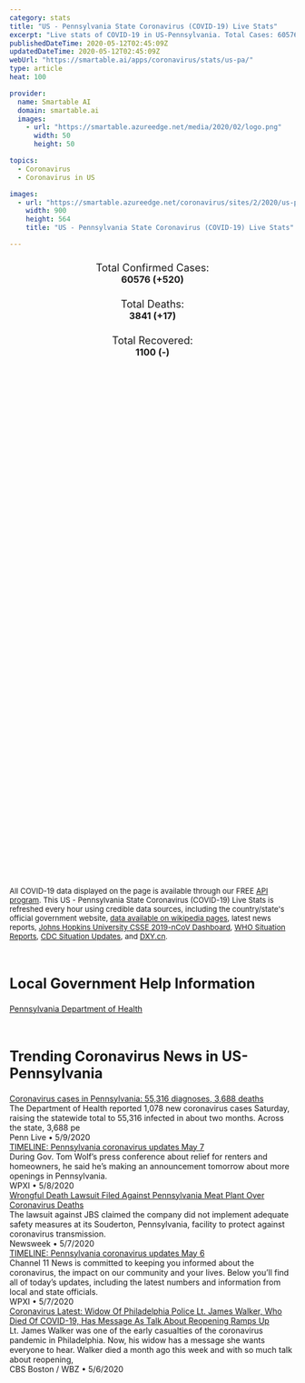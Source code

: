```yaml
---
category: stats
title: "US - Pennsylvania State Coronavirus (COVID-19) Live Stats"
excerpt: "Live stats of COVID-19 in US-Pennsylvania. Total Cases: 60576 (+520), Deaths: 3841 (+17), Recoveries: 1100(-)."
publishedDateTime: 2020-05-12T02:45:09Z
updatedDateTime: 2020-05-12T02:45:09Z
webUrl: "https://smartable.ai/apps/coronavirus/stats/us-pa/"
type: article
heat: 100

provider:
  name: Smartable AI
  domain: smartable.ai
  images:
    - url: "https://smartable.azureedge.net/media/2020/02/logo.png"
      width: 50
      height: 50

topics:
  - Coronavirus
  - Coronavirus in US

images:
  - url: "https://smartable.azureedge.net/coronavirus/sites/2/2020/us-pa.jpg"
    width: 900
    height: 564
    title: "US - Pennsylvania State Coronavirus (COVID-19) Live Stats"

---
```

<div class="total-stats" style="text-align: center;">
    <h3>
	    <div style="font-size: 18px; font-weight: 400;">Total Confirmed Cases:</div>
	    60576 (<span class='red'>+520</span>)
    </h3>
    <h3>
	    <div style="font-size: 18px; font-weight: 400;">Total Deaths:</div>
	    3841 (<span class='red'>+17</span>)
    </h3>
    <h3>
	    <div style="font-size: 18px; font-weight: 400;">Total Recovered:</div>
	    1100 (-)
    </h3>
</div>

<script type="text/javascript" src="https://www.gstatic.com/charts/loader.js"></script>

<div id="time_series_chart" style="width: 100%; height: 400px;"></div>
<script type="text/javascript">
  google.charts.load('current', {'packages':['corechart']});
  google.charts.setOnLoadCallback(drawChart);
  function drawChart() {
    var data = google.visualization.arrayToDataTable([
      ['Date', 'Total Cases', 'Total Deaths', 'Total Recovered'],
      ['1/22/2020', 0, 0, 0],['1/23/2020', 0, 0, 0],['1/24/2020', 0, 0, 0],['1/25/2020', 0, 0, 0],['1/26/2020', 0, 0, 0],['1/27/2020', 0, 0, 0],['1/28/2020', 0, 0, 0],['1/29/2020', 0, 0, 0],['1/30/2020', 0, 0, 0],['1/31/2020', 0, 0, 0],['2/1/2020', 0, 0, 0],['2/2/2020', 0, 0, 0],['2/3/2020', 0, 0, 0],['2/4/2020', 0, 0, 0],['2/5/2020', 0, 0, 0],['2/6/2020', 0, 0, 0],['2/7/2020', 0, 0, 0],['2/8/2020', 0, 0, 0],['2/9/2020', 0, 0, 0],['2/10/2020', 0, 0, 0],['2/11/2020', 0, 0, 0],['2/12/2020', 0, 0, 0],['2/13/2020', 0, 0, 0],['2/14/2020', 0, 0, 0],['2/15/2020', 0, 0, 0],['2/16/2020', 0, 0, 0],['2/17/2020', 0, 0, 0],['2/18/2020', 0, 0, 0],['2/19/2020', 0, 0, 0],['2/20/2020', 0, 0, 0],['2/21/2020', 0, 0, 0],['2/22/2020', 0, 0, 0],['2/23/2020', 0, 0, 0],['2/24/2020', 0, 0, 0],['2/25/2020', 0, 0, 0],['2/26/2020', 0, 0, 0],['2/27/2020', 0, 0, 0],['2/28/2020', 0, 0, 0],['2/29/2020', 0, 0, 0],['3/1/2020', 0, 0, 0],['3/2/2020', 0, 0, 0],['3/3/2020', 0, 0, 0],['3/4/2020', 0, 0, 0],['3/5/2020', 0, 0, 0],['3/6/2020', 2, 0, 0],['3/7/2020', 2, 0, 0],['3/8/2020', 6, 0, 0],['3/9/2020', 7, 0, 0],['3/10/2020', 12, 0, 0],['3/11/2020', 15, 0, 0],['3/12/2020', 22, 0, 0],['3/13/2020', 41, 0, 0],['3/14/2020', 47, 0, 0],['3/15/2020', 66, 0, 0],['3/16/2020', 82, 0, 0],['3/17/2020', 115, 0, 0],['3/18/2020', 157, 1, 0],['3/19/2020', 206, 1, 0],['3/20/2020', 311, 1, 0],['3/21/2020', 399, 2, 0],['3/22/2020', 516, 5, 0],['3/23/2020', 698, 6, 0],['3/24/2020', 946, 8, 0],['3/25/2020', 1284, 15, 0],['3/26/2020', 1813, 18, 0],['3/27/2020', 2345, 23, 0],['3/28/2020', 2910, 35, 0],['3/29/2020', 3466, 43, 0],['3/30/2020', 4155, 51, 0],['3/31/2020', 4994, 67, 0],['4/1/2020', 6063, 74, 58],['4/2/2020', 7345, 92, 67],['4/3/2020', 8570, 102, 67],['4/4/2020', 10444, 136, 76],['4/5/2020', 11589, 151, 76],['4/6/2020', 13206, 179, 76],['4/7/2020', 14956, 250, 134],['4/8/2020', 16746, 319, 134],['4/9/2020', 18633, 365, 170],['4/10/2020', 20408, 449, 170],['4/11/2020', 21942, 530, 179],['4/12/2020', 22997, 557, 179],['4/13/2020', 24336, 592, 264],['4/14/2020', 25591, 679, 264],['4/15/2020', 26804, 751, 264],['4/16/2020', 28314, 848, 317],['4/17/2020', 30031, 921, 340],['4/18/2020', 31795, 1105, 373],['4/19/2020', 32902, 1276, 466],['4/20/2020', 34005, 1357, 466],['4/21/2020', 35339, 1599, 466],['4/22/2020', 36212, 1651, 586],['4/23/2020', 38379, 1702, 603],['4/24/2020', 39410, 1734, 603],['4/25/2020', 41697, 1818, 650],['4/26/2020', 42708, 1849, 692],['4/27/2020', 43561, 1919, 692],['4/28/2020', 45139, 2068, 765],['4/29/2020', 46330, 2385, 765],['4/30/2020', 47999, 2541, 765],['5/1/2020', 49446, 2654, 801],['5/2/2020', 50915, 2776, 916],['5/3/2020', 52048, 2832, 916],['5/4/2020', 52922, 2852, 983],['5/5/2020', 53907, 3196, 983],['5/6/2020', 54898, 3349, 1044],['5/7/2020', 56002, 3592, 1080],['5/8/2020', 57471, 3720, 1080],['5/9/2020', 58686, 3798, 1080],['5/10/2020', 60056, 3824, 1100],['5/11/2020', 60576, 3841, 1100],
    ]);
    var options = {
      curveType: 'none',
      chartArea: {'width': '80%', 'height': '80%'},
      legend: { position: 'top' },
      lineWidth: 5,
      colors: ['#f60109', '#444444', '#81B71F']
    };
    var chart = new google.visualization.LineChart(document.getElementById('time_series_chart'));
    chart.draw(data, options);
  }
</script>

<div id="geo_chart" style="width: 100%; height: 500px;"></div>
<script type="text/javascript">
  google.charts.load('current', {
    'packages':['geochart'],
    'mapsApiKey': 'AIzaSyDk1HhVhLaveyKrUhhHZ5YwzIpEcbdal6U'
  });
  google.charts.setOnLoadCallback(drawRegionsMap);
  function drawRegionsMap() {
    var data = google.visualization.arrayToDataTable([
      ['LATITUDE', 'LONGITUDE', 'DESCRIPTION', 'Total Cases', 'Total Deaths'],
      [39.9813, -77.2493, "Adams", 159, 5],[40.417, -80.0544, "Allegheny", 1503, 122],[40.5938, -79.5564, "Armstrong", 55, 4],[40.7355, -80.3091, "Beaver", 491, 78],[40.3711, -75.6306, "Berks", 3371, 170],[40.5082, -78.4007, "Blair", 28, 0],[41.6704, -76.2623, "Bradford", 38, 5],[40.4108, -75.2479, "Bucks", 3966, 341],[40.9104, -79.9157, "Butler", 195, 6],[40.6048, -78.7072, "Cambria", 44, 2],[41.3448, -78.134, "Cameron", 2, 0],[40.916, -75.9657, "Carbon", 198, 17],[40.8266, -77.8226, "Centre", 119, 2],[39.9343, -75.5306, "Chester", 1906, 184],[41.021, -79.2782, "Clarion", 23, 1],[40.8745, -78.7274, "Clearfield", 25, 0],[41.0026, -76.4561, "Columbia", 324, 28],[41.562, -80.2261, "Crawford", 20, 0],[40.2311, -77.0727, "Cumberland", 434, 33],[40.2657, -76.7126, "Dauphin", 823, 37],[39.9078, -75.3879, "Delaware", 5032, 395],[42.0469, -80.2765, "Erie", 124, 2],[40.0188, -79.891, "Fayette", 85, 4],[39.7329, -77.7247, "Franklin", 493, 12],[39.9111, -80.432, "Greene", 27, 1],[40.6472, -78.1957, "Huntingdon", 181, 0],[40.8197, -78.8297, "Indiana", 76, 5],[40.5686, -77.4047, "Juniata", 93, 1],[41.4846, -75.666, "Lackawanna", 1172, 117],[40.2141, -76.1605, "Lancaster", 2223, 228],[41.0955, -80.4953, "Lawrence", 70, 7],[40.3412, -76.4228, "Lebanon", 811, 16],[40.5165, -75.5545, "Lehigh", 3241, 121],[41.2867, -75.8967, "Luzerne", 2416, 120],[41.2472, -76.9184, "Lycoming", 131, 4],[41.3502, -80.0837, "Mercer", 73, 2],[40.5549, -77.6168, "Mifflin", 52, 0],[41.0458, -75.2479, "Monroe", 1218, 64],[40.229, -75.3879, "Montgomery", 5260, 525],[40.9615, -76.612, "Montour", 50, 0],[40.8811, -75.1861, "Northampton", 2453, 158],[41.085, -76.8646, "Northumberland", 124, 0],[40.3952, -77.0277, "Perry", 35, 1],[39.9526, -75.1652, "Philadelphia", 18211, 894],[41.3666, -74.6997, "Pike", 432, 21],[41.7768, -78.1552, "Potter", 4, 0],[40.6302, -76.3912, "Schuylkill", 451, 13],[40.7625, -76.9408, "Snyder", 33, 1],[40.2027, -78.9293, "Somerset", 32, 1],[41.9506, -75.6095, "Susquehanna", 87, 13],[41.9868, -76.9396, "Tioga", 16, 2],[40.8805, -76.9842, "Union", 40, 1],[41.4716, -79.9311, "Venango", 7, 0],[41.701, -79.0298, "Warren", 1, 1],[40.332, -80.256, "Washington", 124, 4],[41.6739, -75.2479, "Wayne", 117, 5],[40.4145, -79.5729, "Westmoreland", 417, 30],[40.1542, -76.7515, "York", 773, 14],[40.1599, -78.232, "Bedford", 29, 1],[41.4937, -79.448, "Forest", 7, 0],[41.6119, -76.0458, "Wyoming", 30, 2],[41.0094, -77.5306, "Clinton", 41, 0],[41.418, -76.492, "Sullivan", 1, 0],[39.932, -77.9958, "Fulton", 8, 1],[41.357, -78.6101, "Elk", 5, 1],[41.1615, -79.0827, "Jefferson", 7, 0],[41.9604, -78.6413, "McKean", 6, 1],
    ]);
    var options = {
      backgroundColor: {fill:'transparent',stroke:'#FFF' ,strokeWidth:0 }, 
      displayMode: 'markers',
      region: 'US-PA', 
      resolution: 'metros',
      colorAxis: {colors: ['#F27D81', '#f60109']},
      sizeAxis: {minSize:3,  maxSize:12},
    };
    var chart = new google.visualization.GeoChart(document.getElementById('geo_chart'));
    chart.draw(data, options);
  };
</script>

<div id="geo_table"></div>
<script type="text/javascript">
  google.charts.load('current', {'packages':['table']});
  google.charts.setOnLoadCallback(drawTable);
  function drawTable() {
    var data = new google.visualization.DataTable();
    data.addColumn('string', 'Location');
    data.addColumn('number', 'Total Cases');
    data.addColumn('number', 'New Cases');
    data.addColumn('number', 'Active Cases');
    data.addColumn('number', 'Total Deaths');
    data.addColumn('number', 'New Deaths');
    data.addColumn('number', 'Total Recovered');
    data.addRows([
      [{v:"Adams", f:"Adams"}, 159, 0, 154, 5, 0, 0],[{v:"Allegheny", f:"Allegheny"}, 1503, 0, 1381, 122, 0, 0],[{v:"Armstrong", f:"Armstrong"}, 55, 0, 51, 4, 0, 0],[{v:"Beaver", f:"Beaver"}, 491, 0, 413, 78, 0, 0],[{v:"Berks", f:"Berks"}, 3371, 0, 3172, 170, 0, 29],[{v:"Blair", f:"Blair"}, 28, 0, 28, 0, 0, 0],[{v:"Bradford", f:"Bradford"}, 38, 0, 33, 5, 0, 0],[{v:"Bucks", f:"Bucks"}, 3966, 0, 3132, 341, 0, 493],[{v:"Butler", f:"Butler"}, 195, 0, 189, 6, 0, 0],[{v:"Cambria", f:"Cambria"}, 44, 0, 42, 2, 0, 0],[{v:"Cameron", f:"Cameron"}, 2, 0, 2, 0, 0, 0],[{v:"Carbon", f:"Carbon"}, 198, 0, 181, 17, 0, 0],[{v:"Centre", f:"Centre"}, 119, 0, 117, 2, 0, 0],[{v:"Chester", f:"Chester"}, 1906, 41, 1722, 184, 0, 0],[{v:"Clarion", f:"Clarion"}, 23, 0, 22, 1, 0, 0],[{v:"Clearfield", f:"Clearfield"}, 25, 0, 25, 0, 0, 0],[{v:"Columbia", f:"Columbia"}, 324, 0, 296, 28, 0, 0],[{v:"Crawford", f:"Crawford"}, 20, 0, 20, 0, 0, 0],[{v:"Cumberland", f:"Cumberland"}, 434, 0, 401, 33, 0, 0],[{v:"Dauphin", f:"Dauphin"}, 823, 0, 744, 37, 0, 42],[{v:"Delaware", f:"Delaware"}, 5032, 56, 4637, 395, 0, 0],[{v:"Erie", f:"Erie"}, 124, 0, 83, 2, 0, 39],[{v:"Fayette", f:"Fayette"}, 85, 0, 81, 4, 0, 0],[{v:"Franklin", f:"Franklin"}, 493, 0, 481, 12, 0, 0],[{v:"Greene", f:"Greene"}, 27, 0, 26, 1, 0, 0],[{v:"Huntingdon", f:"Huntingdon"}, 181, 0, 181, 0, 0, 0],[{v:"Indiana", f:"Indiana"}, 76, 0, 71, 5, 0, 0],[{v:"Juniata", f:"Juniata"}, 93, 0, 92, 1, 0, 0],[{v:"Lackawanna", f:"Lackawanna"}, 1172, 0, 1055, 117, 0, 0],[{v:"Lancaster", f:"Lancaster"}, 2223, 0, 1995, 228, 0, 0],[{v:"Lawrence", f:"Lawrence"}, 70, 0, 63, 7, 0, 0],[{v:"Lebanon", f:"Lebanon"}, 811, 0, 795, 16, 0, 0],[{v:"Lehigh", f:"Lehigh"}, 3241, 0, 3120, 121, 0, 0],[{v:"Luzerne", f:"Luzerne"}, 2416, 0, 2296, 120, 0, 0],[{v:"Lycoming", f:"Lycoming"}, 131, 0, 127, 4, 0, 0],[{v:"Mercer", f:"Mercer"}, 73, 0, 71, 2, 0, 0],[{v:"Mifflin", f:"Mifflin"}, 52, 0, 52, 0, 0, 0],[{v:"Monroe", f:"Monroe"}, 1218, 0, 1154, 64, 0, 0],[{v:"Montgomery", f:"Montgomery"}, 5260, 0, 4735, 525, 0, 0],[{v:"Montour", f:"Montour"}, 50, 0, 50, 0, 0, 0],[{v:"Northampton", f:"Northampton"}, 2453, 0, 2295, 158, 0, 0],[{v:"Northumberland", f:"Northumberland"}, 124, 0, 124, 0, 0, 0],[{v:"Perry", f:"Perry"}, 35, 0, 34, 1, 0, 0],[{v:"Philadelphia", f:"Philadelphia"}, 18211, 0, 17317, 894, 0, 0],[{v:"Pike", f:"Pike"}, 432, 0, 411, 21, 0, 0],[{v:"Potter", f:"Potter"}, 4, 0, 4, 0, 0, 0],[{v:"Schuylkill", f:"Schuylkill"}, 451, 0, 438, 13, 0, 0],[{v:"Snyder", f:"Snyder"}, 33, 0, 32, 1, 0, 0],[{v:"Somerset", f:"Somerset"}, 32, 0, 31, 1, 0, 0],[{v:"Susquehanna", f:"Susquehanna"}, 87, 0, 74, 13, 0, 0],[{v:"Tioga", f:"Tioga"}, 16, 0, 14, 2, 0, 0],[{v:"Union", f:"Union"}, 40, 0, 39, 1, 0, 0],[{v:"Venango", f:"Venango"}, 7, 0, 7, 0, 0, 0],[{v:"Warren", f:"Warren"}, 1, 0, 0, 1, 0, 0],[{v:"Washington", f:"Washington"}, 124, 0, 120, 4, 0, 0],[{v:"Wayne", f:"Wayne"}, 117, 0, 112, 5, 0, 0],[{v:"Westmoreland", f:"Westmoreland"}, 417, 0, 387, 30, 0, 0],[{v:"York", f:"York"}, 773, 0, 759, 14, 0, 0],[{v:"Bedford", f:"Bedford"}, 29, 0, 28, 1, 0, 0],[{v:"Forest", f:"Forest"}, 7, 0, 7, 0, 0, 0],[{v:"Wyoming", f:"Wyoming"}, 30, 0, 28, 2, 0, 0],[{v:"Clinton", f:"Clinton"}, 41, 0, 41, 0, 0, 0],[{v:"Sullivan", f:"Sullivan"}, 1, 0, 1, 0, 0, 0],[{v:"Fulton", f:"Fulton"}, 8, 0, 7, 1, 0, 0],[{v:"Elk", f:"Elk"}, 5, 0, 4, 1, 0, 0],[{v:"Jefferson", f:"Jefferson"}, 7, 0, 7, 0, 0, 0],[{v:"McKean", f:"McKean"}, 6, 0, 5, 1, 0, 0],
    ]);
    data.setProperty(0, 0, 'style', 'min-width:100px');
    var table = new google.visualization.Table(document.getElementById('geo_table'));
    table.draw(data, {allowHtml: true, sortColumn: 2, sortAscending: false, width: '660px', height: '100%'});
  }
</script>

<span style="font-size: 13px">All COVID-19 data displayed on the page is available through our FREE <a href="https://developer.smartable.ai">API program</a>. This US - Pennsylvania State Coronavirus (COVID-19) Live Stats is refreshed every hour using credible data sources, including the country/state's official government website, <a href="https://en.wikipedia.org/wiki/2019%E2%80%9320_coronavirus_pandemic" target="_blank">data available on wikipedia pages</a>, latest news reports, <a href="https://systems.jhu.edu/research/public-health/ncov/" target="_blank">Johns Hopkins University CSSE 2019-nCoV Dashboard</a>, <a href="https://www.who.int/emergencies/diseases/novel-coronavirus-2019/situation-reports" target="_blank">WHO Situation Reports</a>, <a href="https://www.cdc.gov/coronavirus/2019-ncov/index.html" target="_blank">CDC Situation Updates</a>, and <a href="https://ncov.dxy.cn/ncovh5/view/pneumonia" target="_blank">DXY.cn</a>.</span>

<h2 id="news" class="center" style="margin-top: 60px; font-size: 25px;">Local Government Help Information</h2>
<div class="info center">
<a href="https://www.health.pa.gov/topics/disease/Pages/Coronavirus.aspx" target="_blank">Pennsylvania Department of Health</a>
</div>
<h2 id="news" class="center" style="margin-top: 60px; font-size: 25px;">Trending Coronavirus News in US-Pennsylvania</h2>
<div class="row">
<div class="col-md-6 col-sm-12">
  <div class="content-card">
	<a href="https://www.pennlive.com/coronavirus/2020/05/coronavirus-cases-in-pennsylvania-55316-diagnosed-3688-deaths.html"><div class="card-image" style="background-image: url(https://arc-anglerfish-arc2-prod-advancelocal.s3.amazonaws.com/public/XWE3GCAUCNE43HHJYTRSH62TNQ.jpg)"></div></a>
	<div class="content">
		<div class="card-title"><a href="https://www.pennlive.com/coronavirus/2020/05/coronavirus-cases-in-pennsylvania-55316-diagnosed-3688-deaths.html">Coronavirus cases in Pennsylvania: 55,316 diagnoses, 3,688 deaths</a></div>
		<div class="card-excerpt">The Department of Health reported 1,078 new coronavirus cases Saturday, raising the statewide total to 55,316 infected in about two months. Across the state, 3,688 pe</div>
		<div class="card-meta">
			<span class="card-provider">Penn Live</span> • <span class="card-date">5/9/2020</span>
		</div>
	</div>
  </div>
</div>
<div class="col-md-6 col-sm-12">
  <div class="content-card">
	<a href="https://www.wpxi.com/news/top-stories/live-updates-coronavirus-pennsylvania-what-you-need-know-wednesday/W6C5SQYXAVBKREVLJDLXQN5VTY/"><div class="card-image" style="background-image: url(https://d1hfln2sfez66z.cloudfront.net/04-01-2020/t_96eaf797ad874d2bb16470ccf163c8c7_name_451D86B54B454A58B5F2731A29F7E7EB.jpg)"></div></a>
	<div class="content">
		<div class="card-title"><a href="https://www.wpxi.com/news/top-stories/live-updates-coronavirus-pennsylvania-what-you-need-know-wednesday/W6C5SQYXAVBKREVLJDLXQN5VTY/">TIMELINE: Pennsylvania coronavirus updates May 7</a></div>
		<div class="card-excerpt">During Gov. Tom Wolf’s press conference about relief for renters and homeowners, he said he’s making an announcement tomorrow about more openings in Pennsylvania.</div>
		<div class="card-meta">
			<span class="card-provider">WPXI</span> • <span class="card-date">5/8/2020</span>
		</div>
	</div>
  </div>
</div>
<div class="col-md-6 col-sm-12">
  <div class="content-card">
	<a href="https://www.newsweek.com/wrongful-death-lawsuit-filed-against-pennsylvania-meat-plant-over-coronavirus-deaths-1502662"><div class="card-image" style="background-image: url(https://d.newsweek.com/en/full/1588201/jbs-greenley-colorado.jpg)"></div></a>
	<div class="content">
		<div class="card-title"><a href="https://www.newsweek.com/wrongful-death-lawsuit-filed-against-pennsylvania-meat-plant-over-coronavirus-deaths-1502662">Wrongful Death Lawsuit Filed Against Pennsylvania Meat Plant Over Coronavirus Deaths</a></div>
		<div class="card-excerpt">The lawsuit against JBS claimed the company did not implement adequate safety measures at its Souderton, Pennsylvania, facility to protect against coronavirus transmission.</div>
		<div class="card-meta">
			<span class="card-provider">Newsweek</span> • <span class="card-date">5/7/2020</span>
		</div>
	</div>
  </div>
</div>
<div class="col-md-6 col-sm-12">
  <div class="content-card">
	<a href="https://www.wpxi.com/news/top-stories/live-updates-coronavirus-pennsylvania-what-you-need-know-wednesday/W6C5SQYXAVBKREVLJDLXQN5VTY/"><div class="card-image" style="background-image: url(https://d1hfln2sfez66z.cloudfront.net/04-01-2020/t_96eaf797ad874d2bb16470ccf163c8c7_name_451D86B54B454A58B5F2731A29F7E7EB.jpg)"></div></a>
	<div class="content">
		<div class="card-title"><a href="https://www.wpxi.com/news/top-stories/live-updates-coronavirus-pennsylvania-what-you-need-know-wednesday/W6C5SQYXAVBKREVLJDLXQN5VTY/">TIMELINE: Pennsylvania coronavirus updates May 6</a></div>
		<div class="card-excerpt">Channel 11 News is committed to keeping you informed about the coronavirus, the impact on our community and your lives. Below you’ll find all of today’s updates, including the latest numbers and information from local and state officials.</div>
		<div class="card-meta">
			<span class="card-provider">WPXI</span> • <span class="card-date">5/7/2020</span>
		</div>
	</div>
  </div>
</div>
<div class="col-md-6 col-sm-12">
  <div class="content-card">
	<a href="https://www.inquirer.com/news/philadelphia-police-lt-james-walker-coronavirus-death-20200406.html"><div class="card-image" style="background-image: url(https://www.inquirer.com/resizer/pVsL9AkUrCstOxQSP67jW5a-JpI=/1200x0/center/middle/www.inquirer.com/resizer/_-pOWL2fu4mK0waFufjhT9yEXPo=/1200x0/center/middle/arc-anglerfish-arc2-prod-pmn.s3.amazonaws.com/public/FE4ENZIWDRC3BGVZ5M6YPZAX2M.jpg)"></div></a>
	<div class="content">
		<div class="card-title"><a href="https://www.inquirer.com/news/philadelphia-police-lt-james-walker-coronavirus-death-20200406.html">Coronavirus Latest: Widow Of Philadelphia Police Lt. James Walker, Who Died Of COVID-19, Has Message As Talk About Reopening Ramps Up</a></div>
		<div class="card-excerpt">Lt. James Walker was one of the early casualties of the coronavirus pandemic in Philadelphia. Now, his widow has a message she wants everyone to hear. Walker died a month ago this week and with so much talk about reopening,</div>
		<div class="card-meta">
			<span class="card-provider">CBS Boston / WBZ</span> • <span class="card-date">5/6/2020</span>
		</div>
	</div>
  </div>
</div>

</div>

